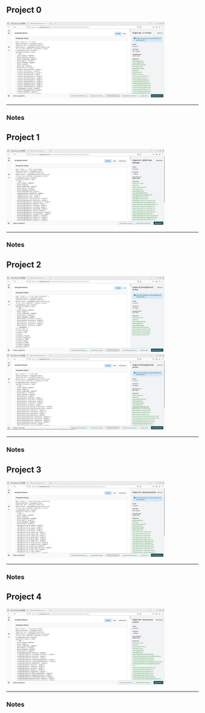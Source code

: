 ## Project 0
<img src="logo/project0.png" alt="BusTub Logo" height="200">

-----------------

### Notes


## Project 1
<img src="logo/project1.png" alt="BusTub Logo" height="200">

-----------------

### Notes

## Project 2
<img src="logo/project2-01.png" alt="BusTub Logo" height="200"> <img src="logo/project2-02.png" alt="BusTub Logo" height="200">

-----------------

### Notes


## Project 3
<img src="logo/project3.png" alt="BusTub Logo" height="200">

-----------------

### Notes




## Project 4
<img src="logo/project4.png" alt="BusTub Logo" height="200">

-----------------

### Notes
